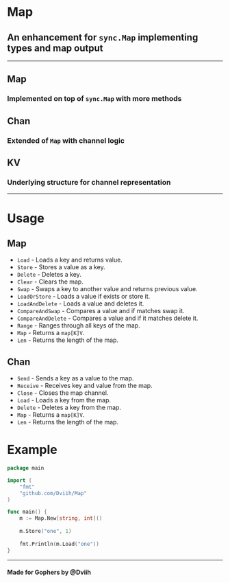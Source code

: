 # Map

## An enhancement for `sync.Map` implementing types and map output

---

## Map
### Implemented on top of `sync.Map` with more methods

## Chan
### Extended of `Map` with channel logic

## KV
### Underlying structure for channel representation

---

# Usage

## Map
- `Load` - Loads a key and returns value.
- `Store` - Stores a value as a key.
- `Delete` - Deletes a key.
- `Clear` - Clears the map.
- `Swap` - Swaps a key to another value and returns previous value.
- `LoadOrStore` - Loads a value if exists or store it.
- `LoadAndDelete` - Loads a value and deletes it.
- `CompareAndSwap` - Compares a value and if matches swap it.
- `CompareAndDelete` - Compares a value and if it matches delete it.
- `Range` - Ranges through all keys of the map.
- `Map` - Returns a `map[K]V`.
- `Len` - Returns the length of the map.

## Chan
- `Send` - Sends a key as a value to the map.
- `Receive` - Receives key and value from the map.
- `Close` - Closes the map channel.
- `Load` - Loads a key from the map.
- `Delete` - Deletes a key from the map.
- `Map` - Returns a `map[K]V`.
- `Len` - Returns the length of the map.

# Example
```go
package main

import (
	"fmt"
	"github.com/Dviih/Map"
)

func main() {
	m := Map.New[string, int]()
	
	m.Store("one", 1)
	
	fmt.Println(m.Load("one"))
}
```

---
#### Made for Gophers by @Dviih